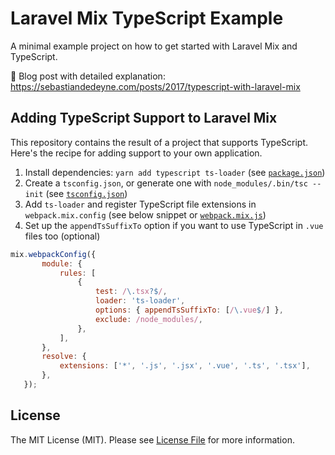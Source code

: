 # Laravel Mix TypeScript Example

A minimal example project on how to get started with Laravel Mix and TypeScript.

🔗 Blog post with detailed explanation: https://sebastiandedeyne.com/posts/2017/typescript-with-laravel-mix

## Adding TypeScript Support to Laravel Mix

This repository contains the result of a project that supports TypeScript. Here's the recipe for adding support to your own application.

1. Install dependencies: `yarn add typescript ts-loader` (see [`package.json`](https://github.com/sebastiandedeyne/laravel-mix-typescript-example/blob/master/package.json))
2. Create a `tsconfig.json`, or generate one with `node_modules/.bin/tsc --init` (see [`tsconfig.json`](https://github.com/sebastiandedeyne/laravel-mix-typescript-example/blob/master/tsconfig.json))
3. Add `ts-loader` and register TypeScript file extensions in `webpack.mix.config` (see below snippet or [`webpack.mix.js`](https://github.com/sebastiandedeyne/laravel-mix-typescript-example/blob/master/webpack.mix.js))
4. Set up the `appendTsSuffixTo` option if you want to use TypeScript in `.vue` files too (optional)

```js
mix.webpackConfig({
       module: {
           rules: [
               {
                   test: /\.tsx?$/,
                   loader: 'ts-loader',
                   options: { appendTsSuffixTo: [/\.vue$/] },
                   exclude: /node_modules/,
               },
           ],
       },
       resolve: {
           extensions: ['*', '.js', '.jsx', '.vue', '.ts', '.tsx'],
       },
   });
```

## License

The MIT License (MIT). Please see [License File](LICENSE.md) for more information.
